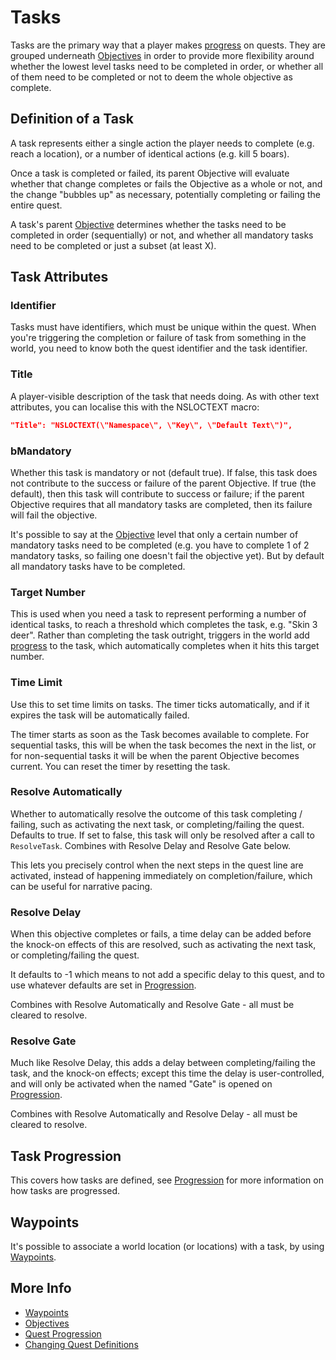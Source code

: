 # Tasks

Tasks are the primary way that a player makes [progress](Progression.md) on quests. They are grouped
underneath [Objectives](Objectives.md) in order to provide more flexibility
around whether the lowest level tasks need to be completed in order, or whether
all of them need to be completed or not to deem the whole objective as complete.

## Definition of a Task

A task represents either a single action the player needs to complete (e.g. 
reach a location), or a number of identical actions (e.g. kill 5 boars).

Once a task is completed or failed, its parent Objective will evaluate whether
that change completes or fails the Objective as a whole or not, and the change
"bubbles up" as necessary, potentially completing or failing the entire quest.

A task's parent [Objective](Objectives.md) determines whether the tasks need
to be completed in order (sequentially) or not, and whether all mandatory tasks need 
to be completed or just a subset (at least X).

## Task Attributes

### Identifier

Tasks must have identifiers, which must be unique within the quest. When you're
triggering the completion or failure of task from something in the world, 
you need to know both the quest identifier and the task identifier.

### Title

A player-visible description of the task that needs doing. As with other text
attributes, you can localise this with the NSLOCTEXT macro:

```json
"Title": "NSLOCTEXT(\"Namespace\", \"Key\", \"Default Text\")",
```

### bMandatory

Whether this task is mandatory or not (default true). If false, this task does 
not contribute to the success or failure of the parent Objective. If true 
(the default), then this task will contribute to success or failure; if the
parent Objective requires that all mandatory tasks are completed, then its failure
will fail the objective. 

It's possible to say at the [Objective](Objectives.md) level that only
a certain number of mandatory tasks need to be completed (e.g. you have to complete
1 of 2 mandatory tasks, so failing one doesn't fail the objective yet). But by
default all mandatory tasks have to be completed.

### Target Number

This is used when you need a task to represent performing a number of identical
tasks, to reach a threshold which completes the task, e.g. "Skin 3 deer".
Rather than completing the task outright, triggers in the world add [progress](Progression.md) to
the task, which automatically completes when it hits this target number.

### Time Limit

Use this to set time limits on tasks. The timer ticks automatically, and if it
expires the task will be automatically failed. 

The timer starts as soon as the Task becomes available to complete. For sequential
tasks, this will be when the task becomes the next in the list, or for non-sequential
tasks it will be when the parent Objective becomes current. You can reset the
timer by resetting the task.

### Resolve Automatically

Whether to automatically resolve the outcome of this task completing / failing,
such as activating the next task, or completing/failing the quest. Defaults to true.
If set to false, this task will only be resolved after a call to `ResolveTask`.
Combines with Resolve Delay and Resolve Gate below.

This lets you precisely control when the next steps in the quest line are activated, instead
of happening immediately on completion/failure, which can be useful for narrative pacing.

### Resolve Delay

When this objective completes or fails, a time delay can be added before the knock-on effects
of this are resolved, such as activating the next task, or completing/failing the quest.

It defaults to -1 which means to not add a specific delay to this quest, and to use whatever
defaults are set in [Progression](Progression.md).

Combines with Resolve Automatically and Resolve Gate - all must be cleared to resolve.

### Resolve Gate

Much like Resolve Delay, this adds a delay between completing/failing the task, and
the knock-on effects; except this time the delay is user-controlled, and will only be
activated when the named "Gate" is opened on [Progression](Progression.md).

Combines with Resolve Automatically and Resolve Delay - all must be cleared to resolve.


## Task Progression

This covers how tasks are defined, see [Progression](Progression.md) for more 
information on how tasks are progressed.

## Waypoints

It's possible to associate a world location (or locations) with a task, by
using [Waypoints](Waypoints.md).


## More Info

* [Waypoints](Waypoints.md)
* [Objectives](Objectives.md)
* [Quest Progression](Progression.md)
* [Changing Quest Definitions](ChangingQuestDefinitions.md)

